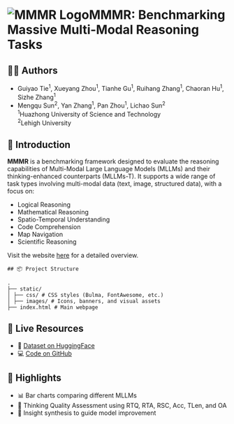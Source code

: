 # ![MMMR Logo](static/images/MMMR_logo.ico)MMMR: Benchmarking Massive Multi-Modal Reasoning Tasks

## 👨‍💻 Authors

- Guiyao Tie<sup>1</sup>, Xueyang Zhou<sup>1</sup>, Tianhe Gu<sup>1</sup>, Ruihang Zhang<sup>1</sup>, Chaoran Hu<sup>1</sup>, Sizhe Zhang<sup>1</sup>  
- Mengqu Sun<sup>2</sup>, Yan Zhang<sup>1</sup>, Pan Zhou<sup>1</sup>, Lichao Sun<sup>2</sup>  
<sup>1</sup>Huazhong University of Science and Technology  
<sup>2</sup>Lehigh University

## 🌟 Introduction

**MMMR** is a benchmarking framework designed to evaluate the reasoning capabilities of Multi-Modal Large Language Models (MLLMs) and their thinking-enhanced counterparts (MLLMs-T). It supports a wide range of task types involving multi-modal data (text, image, structured data), with a focus on:

- Logical Reasoning
- Mathematical Reasoning
- Spatio-Temporal Understanding
- Code Comprehension
- Map Navigation
- Scientific Reasoning

Visit the website [here](#) for a detailed overview.
```
## 📦 Project Structure

.
├── static/
│ ├── css/ # CSS styles (Bulma, FontAwesome, etc.)
│ ├── images/ # Icons, banners, and visual assets
├── index.html # Main webpage
```

## 🔗 Live Resources

- 🤗 [Dataset on HuggingFace](https://huggingface.co/datasets/csegirl/MMMR)  
- 💻 [Code on GitHub](https://github.com/CsEgir/MLRM-Bench/tree/master)  
<!-- - 📄 [Paper on arXiv](https://arxiv.org/abs/<ARXIV_ID>) -->

## 🧪 Highlights

- 📊 Bar charts comparing different MLLMs
- 🧠 Thinking Quality Assessment using RTQ, RTA, RSC, Acc, TLen, and OA
- 🧩 Insight synthesis to guide model improvement




